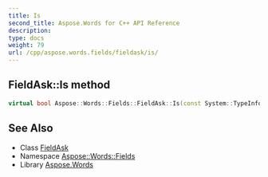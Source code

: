 ```yaml
---
title: Is
second_title: Aspose.Words for C++ API Reference
description: 
type: docs
weight: 79
url: /cpp/aspose.words.fields/fieldask/is/
---
```

## FieldAsk::Is method




```cpp
virtual bool Aspose::Words::Fields::FieldAsk::Is(const System::TypeInfo &target) const override
```

## See Also

* Class [FieldAsk](../)
* Namespace [Aspose::Words::Fields](../../)
* Library [Aspose.Words](../../../)
